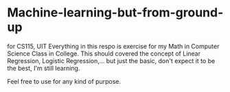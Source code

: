 # Machine-learning-but-from-ground-up
for CS115, UIT
Everything in this respo is exercise for my Math in Computer Science Class in College.
This should covered the concept of Linear Regression, Logistic Regression,... but just the basic, don't expect it to be the best, I'm still learning.

Feel free to use for any kind of purpose.
